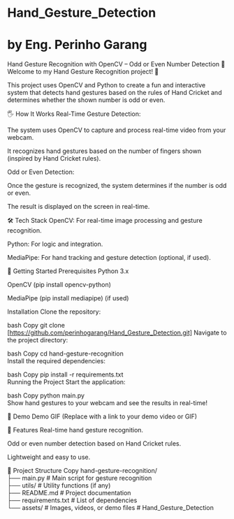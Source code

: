 # Hand_Gesture_Detection
# by Eng. Perinho Garang

Hand Gesture Recognition with OpenCV – Odd or Even Number Detection
🚀 Welcome to my Hand Gesture Recognition project! 🤖

This project uses OpenCV and Python to create a fun and interactive system that detects hand gestures based on the rules of Hand Cricket and determines whether the shown number is odd or even.

🖐 How It Works
Real-Time Gesture Detection:

The system uses OpenCV to capture and process real-time video from your webcam.

It recognizes hand gestures based on the number of fingers shown (inspired by Hand Cricket rules).

Odd or Even Detection:

Once the gesture is recognized, the system determines if the number is odd or even.

The result is displayed on the screen in real-time.

🛠 Tech Stack
OpenCV: For real-time image processing and gesture recognition.

Python: For logic and integration.

MediaPipe: For hand tracking and gesture detection (optional, if used).

🚀 Getting Started
Prerequisites
Python 3.x

OpenCV (pip install opencv-python)

MediaPipe (pip install mediapipe) (if used)

Installation
Clone the repository:

bash
Copy
git clone [https://github.com/perinhogarang/Hand_Gesture_Detection.git] 
Navigate to the project directory:

bash
Copy
cd hand-gesture-recognition  
Install the required dependencies:

bash
Copy
pip install -r requirements.txt  
Running the Project
Start the application:

bash
Copy
python main.py  
Show hand gestures to your webcam and see the results in real-time!

🎥 Demo
Demo GIF
(Replace with a link to your demo video or GIF)

🌟 Features
Real-time hand gesture recognition.

Odd or even number detection based on Hand Cricket rules.

Lightweight and easy to use.

📂 Project Structure
Copy
hand-gesture-recognition/  
├── main.py                # Main script for gesture recognition  
├── utils/                 # Utility functions (if any)  
├── README.md              # Project documentation  
├── requirements.txt       # List of dependencies  
└── assets/                # Images, videos, or demo files  # Hand_Gesture_Detection
